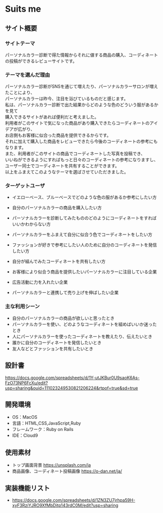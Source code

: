 # Suits me

## サイト概要
### サイトテーマ
パーソナルカラー診断で得た情報からそれに値する商品の購入、コーディネートの投稿ができるレビューサイトです。

### テーマを選んだ理由
パーソナルカラー診断がSNSを通じて増えたり、パーソナルカラーサロンが増えたことにより、</br>
パーソナルカラーは昨今、注目を浴びているものだと感じます。</br>
私は、パーソナルカラー診断で出た結果からどのような色のどういう服があるかを見て</br>
購入できるサイトがあれば便利だと考えました。</br>
利用者がこのサイトで気になった商品があり購入できたらコーディネートのアイデアが広がり、</br>
お店側もお客様に似合った商品を提供できるからです。</br>
それに加えて購入した商品をレビューできたら今後のコーディネートの参考にもなります。</br>
また、利用者がこのサイトの商品でコーディネートした写真を投稿でき、</br>
いいねができるようにすればもっと日々のコーディネートの参考になりますし、</br>
ユーザー同士でコーディネートを共有することができます。</br>
以上をふまえてこのようなテーマを選ばさせていただきました。

### ターゲットユーザ
- イエローベース、ブルーベースでどのような色の服があるか参考にしたい方
- 自分のパーソナルカラーの商品を購入したい方
- パーソナルカラーを診断してみたもののどのようにコーディネートをすればいいかわからない方
- パーソナルカラーをふまえて自分に似合う色でコーディネートをしたい方
- ファッションが好きで参考にしたい人のために自分のコーディネートを発信したい方
- 自分が組んでみたコーディネートを共有したい方

- お客様により似合う商品を提供したいパーソナルカラーに注目している企業
- 広告活動に力を入れたい企業
- パーソナルカラーと連携して売り上げを伸ばしたい企業

### 主な利用シーン
- 自分のパーソナルカラーの商品が欲しいと思ったとき
- パーソナルカラーを使い、どのようなコーディネートを組めばいいか迷ったとき
- 人にパーソナルカラーを使ったコーディネートを教えたり、伝えたいとき
- 誰かに自分のコーディネートを発信したいとき
- 友人などとファッションを共有したいとき

## 設計書
https://docs.google.com/spreadsheets/d/1Y-utJKBur0U9saoK6As-FzO73NP6FcXu/edit?usp=sharing&ouid=111023249530821206224&rtpof=true&sd=true

## 開発環境
- OS：MacOS
- 言語：HTML,CSS,JavaScript,Ruby
- フレームワーク：Ruby on Rails
- IDE：Cloud9

## 使用素材
- トップ画面背景
https://unsplash.com/ja
- 商品画像、コーディネート投稿画像
https://o-dan.net/ja/

## 実装機能リスト
- https://docs.google.com/spreadsheets/d/1ZN3ZU7jrhpa59H-xyF3RziYJRO9XfMbDitp143rdC0M/edit?usp=sharing